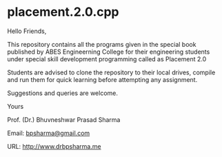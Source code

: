 # placement.2.0.cpp

Hello Friends,

This repository contains all the programs given in the special book published by ABES Engineerning College for their engineering students under special skill development programming called as Placement 2.0

Students are advised to clone the repository to their local drives, compile and run them for quick learning before attempting any assignment.

Suggestions and queries are welcome.

Yours

Prof. (Dr.) Bhuvneshwar Prasad Sharma

Email: bpsharma@gmail.com

URL: http://www.drbpsharma.me


